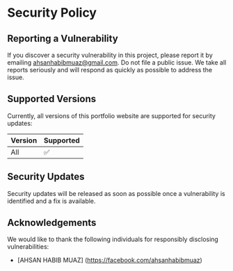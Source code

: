 # Security Policy

## Reporting a Vulnerability

If you discover a security vulnerability in this project, please report it by emailing [ahsanhabibmuaz@gmail.com](mailto:ahsanhabibmuaz@gmail.com). Do not file a public issue. We take all reports seriously and will respond as quickly as possible to address the issue.

## Supported Versions

Currently, all versions of this portfolio website are supported for security updates:

| Version | Supported          |
| ------- | ------------------ |
| All     | :white_check_mark: |

## Security Updates

Security updates will be released as soon as possible once a vulnerability is identified and a fix is available.

## Acknowledgements

We would like to thank the following individuals for responsibly disclosing vulnerabilities:

- [AHSAN HABIB MUAZ] (https://facebook.com/ahsanhabibmuaz)

